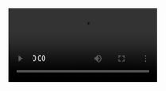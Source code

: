 <video autoplay>
    <source src="./web.mp4" type="video/mp4">
    Your browser does not support the video tag.
</video>
